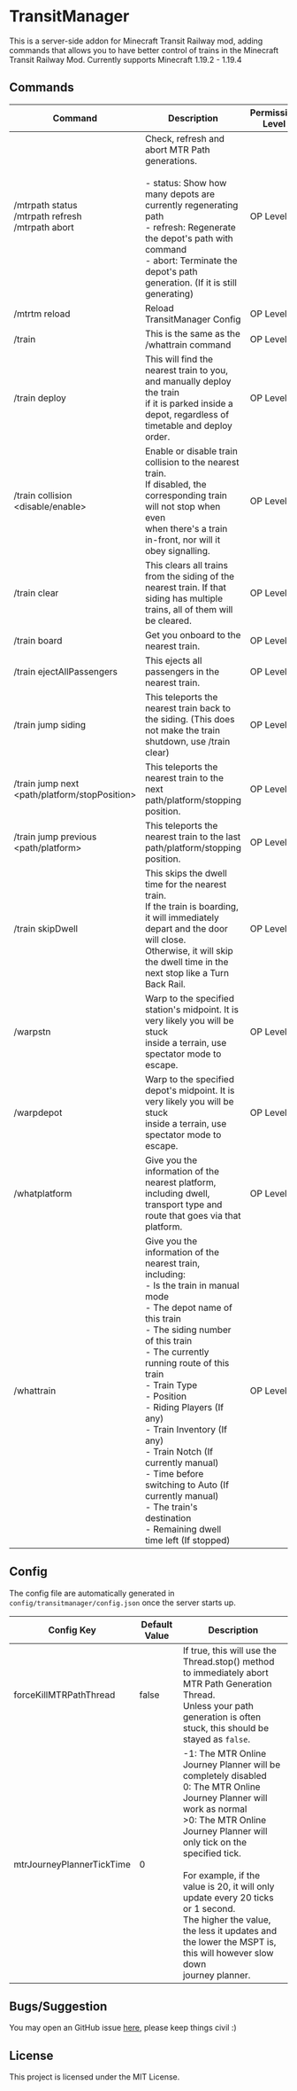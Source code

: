# TransitManager
This is a server-side addon for Minecraft Transit Railway mod, adding commands that allows you to have better control of trains in the Minecraft Transit Railway Mod.
Currently supports Minecraft 1.19.2 - 1.19.4

## Commands
| Command                                                                         | Description                                                                                                                                                                                                                                                                                                                                                                                                                                                                        | Permission Level |
|---------------------------------------------------------------------------------|------------------------------------------------------------------------------------------------------------------------------------------------------------------------------------------------------------------------------------------------------------------------------------------------------------------------------------------------------------------------------------------------------------------------------------------------------------------------------------|------------------|
| /mtrpath status<br>/mtrpath refresh <Depot Name><br>/mtrpath abort <Depot Name> | Check, refresh and abort MTR Path generations.<br><br>- status: Show how many depots are currently regenerating path<br>- refresh: Regenerate the depot's path with command<br>- abort: Terminate the depot's path generation. (If it is still generating)                                                                                                                                                                                                                         | OP Level 2       |
| /mtrtm reload                                                                   | Reload TransitManager Config                                                                                                                                                                                                                                                                                                                                                                                                                                                       | OP Level 2       |
| /train                                                                          | This is the same as the /whattrain command                                                                                                                                                                                                                                                                                                                                                                                                                                         | OP Level 2       |
| /train deploy                                                                   | This will find the nearest train to you, and manually deploy the train<br>if it is parked inside a depot, regardless of timetable and deploy order.                                                                                                                                                                                                                                                                                                                                | OP Level 2       |
| /train collision <disable/enable>                                               | Enable or disable train collision to the nearest train.<br>If disabled, the corresponding train will not stop when even<br>when there's a train in-front, nor will it obey signalling.                                                                                                                                                                                                                                                                                             | OP Level 2       |
| /train clear                                                                    | This clears all trains from the siding of the nearest train. If that siding has multiple trains, all of them will be cleared.                                                                                                                                                                                                                                                                                                                                                      | OP Level 2       |
| /train board                                                                    | Get you onboard to the nearest train.                                                                                                                                                                                                                                                                                                                                                                                                                                              | OP Level 2       |
| /train ejectAllPassengers                                                       | This ejects all passengers in the nearest train.                                                                                                                                                                                                                                                                                                                                                                                                                                   | OP Level 2       |
| /train jump siding                                                              | This teleports the nearest train back to the siding. (This does not make the train shutdown, use /train clear)                                                                                                                                                                                                                                                                                                                                                                     | OP Level 2       |
| /train jump next <path/platform/stopPosition>                                   | This teleports the nearest train to the next path/platform/stopping position.                                                                                                                                                                                                                                                                                                                                                                                                      | OP Level 2       |
| /train jump previous <path/platform>                                            | This teleports the nearest train to the last path/platform/stopping position.                                                                                                                                                                                                                                                                                                                                                                                                      | OP Level 2       |
| /train skipDwell                                                                | This skips the dwell time for the nearest train.<br>If the train is boarding, it will immediately depart and the door will close.<br>Otherwise, it will skip the dwell time in the next stop like a Turn Back Rail.                                                                                                                                                                                                                                                                | OP Level 2       |
| /warpstn <Station Name>                                                         | Warp to the specified station's midpoint. It is very likely you will be stuck<br>inside a terrain, use spectator mode to escape.                                                                                                                                                                                                                                                                                                                                                   | OP Level 2       |
| /warpdepot <Depot Name>                                                         | Warp to the specified depot's midpoint. It is very likely you will be stuck<br>inside a terrain, use spectator mode to escape.                                                                                                                                                                                                                                                                                                                                                     | OP Level 2       |
| /whatplatform                                                                   | Give you the information of the nearest platform, including dwell,<br>transport type and route that goes via that platform.                                                                                                                                                                                                                                                                                                                                                        | OP Level 2       |
| /whattrain                                                                      | Give you the information of the nearest train, including:<br>- Is the train in manual mode<br>- The depot name of this train<br>- The siding number of this train<br>- The currently running route of this train<br>- Train Type<br>- Position<br>- Riding Players (If any)<br>- Train Inventory (If any)<br>- Train Notch (If currently manual)<br>- Time before switching to Auto (If currently manual)<br>- The train's destination<br>- Remaining dwell time left (If stopped) | OP Level 2       |

## Config
The config file are automatically generated in `config/transitmanager/config.json` once the server starts up.

| Config Key                | Default Value | Description                                                                                                                                                                                                                                                                                                                                                                                                         |
|---------------------------|---------------|---------------------------------------------------------------------------------------------------------------------------------------------------------------------------------------------------------------------------------------------------------------------------------------------------------------------------------------------------------------------------------------------------------------------|
| forceKillMTRPathThread    | false         | If true, this will use the Thread.stop() method to immediately abort MTR Path Generation Thread.<br>Unless your path generation is often stuck, this should be stayed as `false`.                                                                                                                                                                                                                                   |
| mtrJourneyPlannerTickTime | 0             | -1: The MTR Online Journey Planner will be completely disabled<br>0: The MTR Online Journey Planner will work as normal<br>>0: The MTR Online Journey Planner will only tick on the specified tick.<br><br>For example, if the value is 20, it will only update every 20 ticks or 1 second.<br>The higher the value, the less it updates and the lower the MSPT is, this will however slow down<br>journey planner. |

## Bugs/Suggestion
You may open an GitHub issue [here](https://github.com/DistrictOfJoban/TransitManager/issues), please keep things civil :)

## License
This project is licensed under the MIT License.